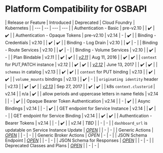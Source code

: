 # Platform Compatibility for OSBAPI


| Release or Feature | Introduced | Deprecated | Cloud Foundry | Kubernetes |
| --- | -- | --- | --- |
| Authentication - Basic | pre-v2.10 | | ✔️ | ✔️ |
| Authentication - Opaque Tokens | pre-v2.10 | v2.14 | - | ✔️ |
| Binding - Credentials | v2.10 | | ✔️ | ✔️ |
| Binding - Log Drain | v2.10 | | ✔️ | - |
| Binding - Route Services | v2.10 | | ✔️ | - |
| Binding - Volume Services | v2.10 | | ✔️ | - |
| Plan Bindable | v2.11 | | ✔️ | ✔️ |
| [*v2.11*](release-notes.md#v211) | Aug 11, 2016 | | ✔️ | ✔️ |
| `context` for PUT,PATCH instance | v2.12 | | ✔️ | ✔️ |
| [*v2.12*](release-notes.md#v212) | June 13, 2017 | | ✔️ | ✔️ |
| `schemas` in catalog | v2.13 | | ✔️ | ✔️ |
| `context` for PUT binding | v2.13 | | ✔️ | ✔️ |
| `volume_mounts` bindings | v2.13 | | ✔️ | - |
| `originating identity` header | v2.13 | | ✔️ | ✔️ |
| [*v2.13*](release-notes.md#v213) | Sep 27, 2017 | | ✔️ | ✔️ |
| k8s `context.clusterid` | v2.14 | | n/a | ✔️ |
| allow periods and uppercase letters in name fields | v2.14 | | - | ✔️ |
| Opaque Bearer Token Authentication | v2.14 | | - | ✔️ |
| Async Bindings | v2.14 | | - | ✔️ |
| GET endpoint for Service Instance | v2.14 | | ✔️ | - |
| GET endpoint for Service Binding | v2.14 | | ✔️ | ✔️ |
| Authentication - Bearer Tokens | v2.14 | | - | ✔️ |
| *v2.14* | _TBD_ | | - | - |
| `dashboard_url` is updatable on Service Instance Update | [_OPEN_](https://github.com/openservicebrokerapi/servicebroker/pull/437) | | - | - |
| Generic Actions | [_OPEN_](https://github.com/openservicebrokerapi/servicebroker/pull/431) | | - | - |
| Generic Broker Actions | _OPEN_ | - | - |
| JSON Schema Endpoint | [_OPEN_](https://github.com/openservicebrokerapi/servicebroker/pull/402) | | - | - |
| JSON Schema for Responses | [_OPEN_](https://github.com/openservicebrokerapi/servicebroker/pull/392) | | - | - |
| Deprecated Classes and Plans | [_OPEN_](https://github.com/openservicebrokerapi/servicebroker/pull/504) | | - | - |
